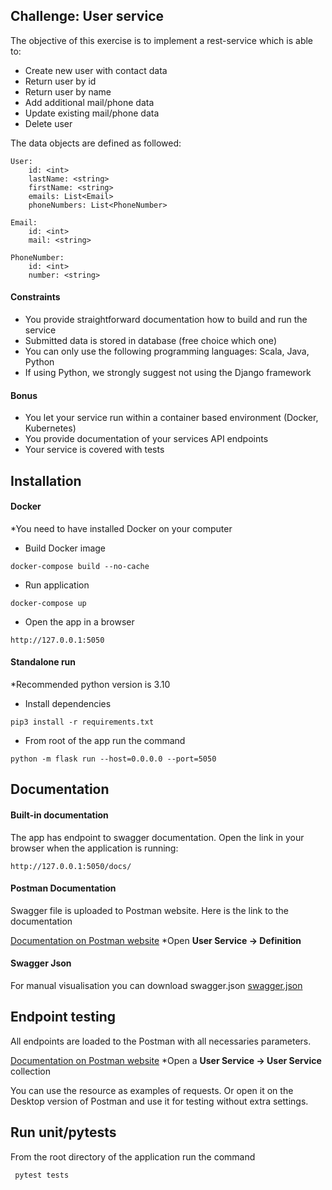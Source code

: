 ## Challenge: User service
The objective of this exercise is to implement a rest-service which is able to:

- Create new user with contact data
- Return user by id
- Return user by name
- Add additional mail/phone data
- Update existing mail/phone data
- Delete user

The data objects are defined as followed:
```
User:
    id: <int>
    lastName: <string>
    firstName: <string>
    emails: List<Email>
    phoneNumbers: List<PhoneNumber>

Email:
    id: <int>
    mail: <string>
    
PhoneNumber:
    id: <int>
    number: <string>
```

#### Constraints
- You provide straightforward documentation how to build and run the service
- Submitted data is stored in database (free choice which one)
- You can only use the following programming languages: Scala, Java, Python
- If using Python, we strongly suggest not using the Django framework

#### Bonus
- You let your service run within a container based environment (Docker, Kubernetes)
- You provide documentation of your services API endpoints
- Your service is covered with tests

## Installation
#### Docker
*You need to have installed Docker on your computer

- Build Docker image
```
docker-compose build --no-cache
```
- Run application
```
docker-compose up 
```
- Open the app in a browser
```
http://127.0.0.1:5050
```

#### Standalone run
*Recommended python version is 3.10

- Install dependencies
```
pip3 install -r requirements.txt
```
- From root of the app run the command
```
python -m flask run --host=0.0.0.0 --port=5050
```

## Documentation

#### Built-in documentation
The app has endpoint to swagger documentation. Open the link in your browser when the application is running:
```
http://127.0.0.1:5050/docs/
```

#### Postman Documentation
Swagger file is uploaded to Postman website. Here is the link to the documentation

 [Documentation on Postman website](https://www.postman.com/samoilenko26/workspace/user-service/api/5e6b562a-364a-4375-b8c3-c6c1d05df5c7)
*Open **User Service -> Definition** 

#### Swagger Json
For manual visualisation you can download swagger.json
 [swagger.json](https://github.com/SamoylenkoVadim/user-service/blob/main/swagger.json)

## Endpoint testing
All endpoints are loaded to the Postman with all necessaries parameters. 

 [Documentation on Postman website](https://www.postman.com/samoilenko26/workspace/user-service/api/5e6b562a-364a-4375-b8c3-c6c1d05df5c7)
*Open a **User Service -> User Service** collection

You can use the resource as examples of requests. Or open it on the Desktop version of Postman and use it for testing without extra settings.

## Run unit/pytests

From the root directory of the application run the command
```
 pytest tests 
```







